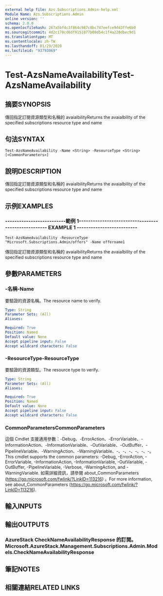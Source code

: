 ```yaml
---
external help file: Azs.Subscriptions.Admin-help.xml
Module Name: Azs.Subscriptions.Admin
online version: ''
schema: 2.0.0
ms.openlocfilehash: 267a5bf4c3f864c987c0bc747eefce9dd3ffe6b0
ms.sourcegitcommit: 4d2c178cd6df9151877b08d54c1f4a228dbec9d1
ms.translationtype: MT
ms.contentlocale: zh-TW
ms.lasthandoff: 01/29/2020
ms.locfileid: "93793069"
---
```

# <span data-ttu-id="5ab1e-101">Test-AzsNameAvailability</span><span class="sxs-lookup"><span data-stu-id="5ab1e-101">Test-AzsNameAvailability</span></span>

## <span data-ttu-id="5ab1e-102">摘要</span><span class="sxs-lookup"><span data-stu-id="5ab1e-102">SYNOPSIS</span></span>
<span data-ttu-id="5ab1e-103">傳回指定訂閱資源類型和名稱的 avaialbility</span><span class="sxs-lookup"><span data-stu-id="5ab1e-103">Returns the avaialbility of the specified subscriptions resource type and name</span></span>

## <span data-ttu-id="5ab1e-104">句法</span><span class="sxs-lookup"><span data-stu-id="5ab1e-104">SYNTAX</span></span>

```
Test-AzsNameAvailability -Name <String> -ResourceType <String> [<CommonParameters>]
```

## <span data-ttu-id="5ab1e-105">說明</span><span class="sxs-lookup"><span data-stu-id="5ab1e-105">DESCRIPTION</span></span>
<span data-ttu-id="5ab1e-106">傳回指定訂閱資源類型和名稱的 avaialbility</span><span class="sxs-lookup"><span data-stu-id="5ab1e-106">Returns the avaialbility of the specified subscriptions resource type and name</span></span>

## <span data-ttu-id="5ab1e-107">示例</span><span class="sxs-lookup"><span data-stu-id="5ab1e-107">EXAMPLES</span></span>

### <span data-ttu-id="5ab1e-108">--------------------------範例 1--------------------------</span><span class="sxs-lookup"><span data-stu-id="5ab1e-108">-------------------------- EXAMPLE 1 --------------------------</span></span>
```
Test-AzsNameAvailability -ResourceType "Microsoft.Subscriptions.Admin/offers" -Name offername1
```

<span data-ttu-id="5ab1e-109">傳回指定訂閱資源類型和名稱的 avaialbility</span><span class="sxs-lookup"><span data-stu-id="5ab1e-109">Returns the avaialbility of the specified subscriptions resource type and name</span></span>

## <span data-ttu-id="5ab1e-110">參數</span><span class="sxs-lookup"><span data-stu-id="5ab1e-110">PARAMETERS</span></span>

### <span data-ttu-id="5ab1e-111">-名稱</span><span class="sxs-lookup"><span data-stu-id="5ab1e-111">-Name</span></span>
<span data-ttu-id="5ab1e-112">要驗證的資源名稱。</span><span class="sxs-lookup"><span data-stu-id="5ab1e-112">The resource name to verify.</span></span>

```yaml
Type: String
Parameter Sets: (All)
Aliases: 

Required: True
Position: Named
Default value: None
Accept pipeline input: False
Accept wildcard characters: False
```

### <span data-ttu-id="5ab1e-113">-ResourceType</span><span class="sxs-lookup"><span data-stu-id="5ab1e-113">-ResourceType</span></span>
<span data-ttu-id="5ab1e-114">要驗證的資源類型。</span><span class="sxs-lookup"><span data-stu-id="5ab1e-114">The resource type to verify.</span></span>

```yaml
Type: String
Parameter Sets: (All)
Aliases: 

Required: True
Position: Named
Default value: None
Accept pipeline input: False
Accept wildcard characters: False
```

### <span data-ttu-id="5ab1e-115">CommonParameters</span><span class="sxs-lookup"><span data-stu-id="5ab1e-115">CommonParameters</span></span>
<span data-ttu-id="5ab1e-116">這個 Cmdlet 支援通用參數：-Debug、-ErrorAction、-ErrorVariable、-InformationAction、-InformationVariable、-OutVariable、-OutBuffer、-PipelineVariable、-WarningAction、-WarningVariable、-、-、-、-、-、-。</span><span class="sxs-lookup"><span data-stu-id="5ab1e-116">This cmdlet supports the common parameters: -Debug, -ErrorAction, -ErrorVariable, -InformationAction, -InformationVariable, -OutVariable, -OutBuffer, -PipelineVariable, -Verbose, -WarningAction, and -WarningVariable.</span></span> <span data-ttu-id="5ab1e-117">如需詳細資訊，請參閱 about_CommonParameters (https://go.microsoft.com/fwlink/?LinkID=113216) 。</span><span class="sxs-lookup"><span data-stu-id="5ab1e-117">For more information, see about_CommonParameters (https://go.microsoft.com/fwlink/?LinkID=113216).</span></span>

## <span data-ttu-id="5ab1e-118">輸入</span><span class="sxs-lookup"><span data-stu-id="5ab1e-118">INPUTS</span></span>

## <span data-ttu-id="5ab1e-119">輸出</span><span class="sxs-lookup"><span data-stu-id="5ab1e-119">OUTPUTS</span></span>

### <span data-ttu-id="5ab1e-120">AzureStack CheckNameAvailabilityResponse 的訂閱。</span><span class="sxs-lookup"><span data-stu-id="5ab1e-120">Microsoft.AzureStack.Management.Subscriptions.Admin.Models.CheckNameAvailabilityResponse</span></span>

## <span data-ttu-id="5ab1e-121">筆記</span><span class="sxs-lookup"><span data-stu-id="5ab1e-121">NOTES</span></span>

## <span data-ttu-id="5ab1e-122">相關連結</span><span class="sxs-lookup"><span data-stu-id="5ab1e-122">RELATED LINKS</span></span>

